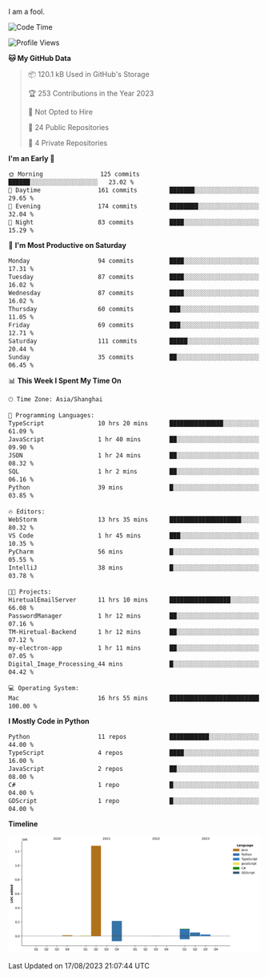 I am a fool.

<!--START_SECTION:waka-->
![Code Time](http://img.shields.io/badge/Code%20Time-624%20hrs%2019%20mins-blue)

![Profile Views](http://img.shields.io/badge/Profile%20Views-1-blue)

**🐱 My GitHub Data** 

> 📦 120.1 kB Used in GitHub's Storage 
 > 
> 🏆 253 Contributions in the Year 2023
 > 
> 🚫 Not Opted to Hire
 > 
> 📜 24 Public Repositories 
 > 
> 🔑 4 Private Repositories 
 > 
**I'm an Early 🐤** 

```text
🌞 Morning                125 commits         ██████░░░░░░░░░░░░░░░░░░░   23.02 % 
🌆 Daytime                161 commits         ███████░░░░░░░░░░░░░░░░░░   29.65 % 
🌃 Evening                174 commits         ████████░░░░░░░░░░░░░░░░░   32.04 % 
🌙 Night                  83 commits          ████░░░░░░░░░░░░░░░░░░░░░   15.29 % 
```
📅 **I'm Most Productive on Saturday** 

```text
Monday                   94 commits          ████░░░░░░░░░░░░░░░░░░░░░   17.31 % 
Tuesday                  87 commits          ████░░░░░░░░░░░░░░░░░░░░░   16.02 % 
Wednesday                87 commits          ████░░░░░░░░░░░░░░░░░░░░░   16.02 % 
Thursday                 60 commits          ███░░░░░░░░░░░░░░░░░░░░░░   11.05 % 
Friday                   69 commits          ███░░░░░░░░░░░░░░░░░░░░░░   12.71 % 
Saturday                 111 commits         █████░░░░░░░░░░░░░░░░░░░░   20.44 % 
Sunday                   35 commits          ██░░░░░░░░░░░░░░░░░░░░░░░   06.45 % 
```


📊 **This Week I Spent My Time On** 

```text
🕑︎ Time Zone: Asia/Shanghai

💬 Programming Languages: 
TypeScript               10 hrs 20 mins      ███████████████░░░░░░░░░░   61.09 % 
JavaScript               1 hr 40 mins        ██░░░░░░░░░░░░░░░░░░░░░░░   09.90 % 
JSON                     1 hr 24 mins        ██░░░░░░░░░░░░░░░░░░░░░░░   08.32 % 
SQL                      1 hr 2 mins         ██░░░░░░░░░░░░░░░░░░░░░░░   06.16 % 
Python                   39 mins             █░░░░░░░░░░░░░░░░░░░░░░░░   03.85 % 

🔥 Editors: 
WebStorm                 13 hrs 35 mins      ████████████████████░░░░░   80.32 % 
VS Code                  1 hr 45 mins        ███░░░░░░░░░░░░░░░░░░░░░░   10.35 % 
PyCharm                  56 mins             █░░░░░░░░░░░░░░░░░░░░░░░░   05.55 % 
IntelliJ                 38 mins             █░░░░░░░░░░░░░░░░░░░░░░░░   03.78 % 

🐱‍💻 Projects: 
HiretualEmailServer      11 hrs 10 mins      █████████████████░░░░░░░░   66.08 % 
PasswordManager          1 hr 12 mins        ██░░░░░░░░░░░░░░░░░░░░░░░   07.16 % 
TM-Hiretual-Backend      1 hr 12 mins        ██░░░░░░░░░░░░░░░░░░░░░░░   07.12 % 
my-electron-app          1 hr 11 mins        ██░░░░░░░░░░░░░░░░░░░░░░░   07.05 % 
Digital_Image_Processing_44 mins             █░░░░░░░░░░░░░░░░░░░░░░░░   04.42 % 

💻 Operating System: 
Mac                      16 hrs 55 mins      █████████████████████████   100.00 % 
```

**I Mostly Code in Python** 

```text
Python                   11 repos            ███████████░░░░░░░░░░░░░░   44.00 % 
TypeScript               4 repos             ████░░░░░░░░░░░░░░░░░░░░░   16.00 % 
JavaScript               2 repos             ██░░░░░░░░░░░░░░░░░░░░░░░   08.00 % 
C#                       1 repo              █░░░░░░░░░░░░░░░░░░░░░░░░   04.00 % 
GDScript                 1 repo              █░░░░░░░░░░░░░░░░░░░░░░░░   04.00 % 
```



**Timeline**

![Lines of Code chart](https://raw.githubusercontent.com/VeejaLiu/VeejaLiu/master/assets/bar_graph.png)


 Last Updated on 17/08/2023 21:07:44 UTC
<!--END_SECTION:waka-->
